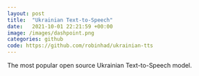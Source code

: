 ```yaml
---
layout: post
title:  "Ukrainian Text-to-Speech"
date:   2021-10-01 22:21:59 +00:00
image: /images/dashpoint.png
categories: github
code: https://github.com/robinhad/ukrainian-tts
---
```

The most popular open source Ukrainian Text-to-Speech model.